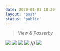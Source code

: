 ```yaml
---
date: 2020-01-01 18:20
layout: 'post'
status: 'public'
---
```


> *View & Passerby*
 
![](https://cdn.pixabay.com/photo/2020/09/25/02/43/place-5600341_1280.jpg)
![](https://cdn.pixabay.com/photo/2020/05/09/14/10/camera-5149838_1280.jpg)
![](https://ftp.bmp.ovh/imgs/2020/10/3b08e6162af29362.jpg)
![](https://onedrive.gimhoy.com/sharepoint/aHR0cHM6Ly92ZXJuYWxsb3ZlLW15LnNoYXJlcG9pbnQuY29tLzppOi9nL3BlcnNvbmFsL3ZlcmFub19iZXN1bm55X3RvcC9FWWNPeUsxcmU4SkFsWmR1eEYzUFczb0I3bXNfRGdwUjAzWUhyM1c5M0lEYVZnP2U9eExRUk9z.jpg)
/// ![](https://onedrive.gimhoy.com/sharepoint/aHR0cHM6Ly92ZXJuYWxsb3ZlLW15LnNoYXJlcG9pbnQuY29tLzppOi9nL3BlcnNvbmFsL3ZlcmFub19iZXN1bm55X3RvcC9FVEJrakVGNUtsaEp1U3Zjb2RmcVNmZ0JpQjZ3QVZvc0FFcUQtd1FTLXRFN1pBP2U9STFISWlG.jpg)


